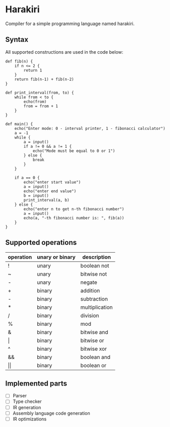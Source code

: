 # Harakiri

Compiler for a simple programming language named harakiri.

## Syntax

All supported constructions are used in the code below:

```
def fib(n) {
    if n <= 2 {
        return 1
    }
    return fib(n-1) + fib(n-2)
}

def print_interval(from, to) {
    while from < to {
        echo(from)
        from = from + 1
    }
}

def main() {
    echo("Enter mode: 0 - interval printer, 1 - fibonacci calculator")
    a = -1
    while {
        a = input()
        if a != 0 && a != 1 {
            echo("Mode must be equal to 0 or 1")
        } else {
            break
        }
    }
    
    if a == 0 {
        echo("enter start value")
        a = input()
        echo("enter end value")
        b = input()
        print_interval(a, b)
    } else {
        echo("enter n to get n-th fibonacci number")
        a = input()
        echo(a, "-th fibonacci number is: ", fib(a))
    }
}
```

## Supported operations

| operation | unary or binary | description    |
|-----------|-----------------|----------------|
| !         | unary           | boolean not    |
| ~         | unary           | bitwise not    |
| -         | unary           | negate         |
| +         | binary          | addition       |
| -         | binary          | subtraction    |
| *         | binary          | multiplication |
| /         | binary          | division       |
| %         | binary          | mod            |
| &         | binary          | bitwise and    |
| \|        | binary          | bitwise or     |
| ^         | binary          | bitwise xor    |
| &&        | binary          | boolean and    |
| \|\|      | binary          | boolean or     |

## Implemented parts

- [ ] Parser
- [ ] Type checker
- [ ] IR generation
- [ ] Assembly language code generation
- [ ] IR optimizations